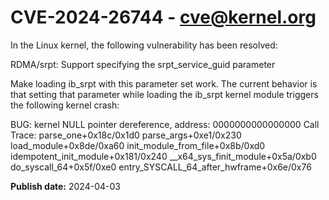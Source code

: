 # CVE-2024-26744 - cve@kernel.org

In the Linux kernel, the following vulnerability has been resolved:

RDMA/srpt: Support specifying the srpt_service_guid parameter

Make loading ib_srpt with this parameter set work. The current behavior is
that setting that parameter while loading the ib_srpt kernel module
triggers the following kernel crash:

BUG: kernel NULL pointer dereference, address: 0000000000000000
Call Trace:
 <TASK>
 parse_one+0x18c/0x1d0
 parse_args+0xe1/0x230
 load_module+0x8de/0xa60
 init_module_from_file+0x8b/0xd0
 idempotent_init_module+0x181/0x240
 __x64_sys_finit_module+0x5a/0xb0
 do_syscall_64+0x5f/0xe0
 entry_SYSCALL_64_after_hwframe+0x6e/0x76

**Publish date:** 2024-04-03
